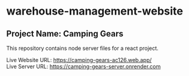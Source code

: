 # warehouse-management-website
## Project Name: Camping Gears

This repository contains node server files for a react project.
<br/>
<!-- LIVE WEBSITE LINK -->
Live Website URL: https://camping-gears-ac126.web.app/ <br/>
Live Server URL: https://camping-gears-server.onrender.com